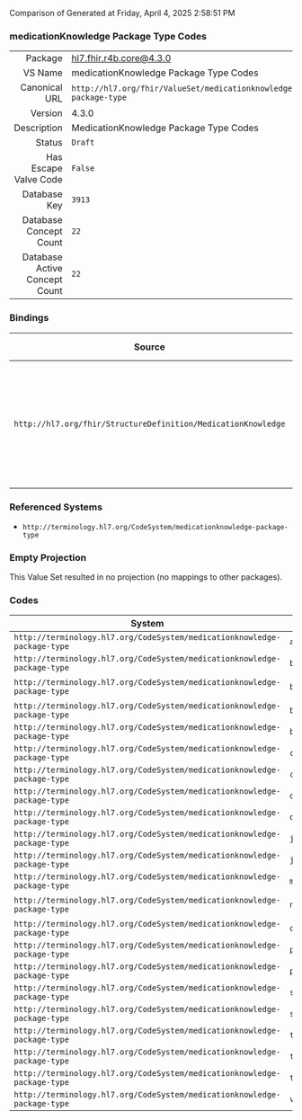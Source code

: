 Comparison of 
Generated at Friday, April 4, 2025 2:58:51 PM

### medicationKnowledge Package Type Codes

|      |     |
| ---: | --- |
| Package | hl7.fhir.r4b.core@4.3.0 |
| VS Name | medicationKnowledge Package Type Codes |
| Canonical URL | `http://hl7.org/fhir/ValueSet/medicationknowledge-package-type` |
| Version | 4.3.0 |
| Description | MedicationKnowledge Package Type Codes |
| Status | `Draft` |
| Has Escape Valve Code | `False` |
| Database Key | `3913` |
| Database Concept Count | `22` |
| Database Active Concept Count | `22` |
### Bindings

| Source | Element | Binding | Strength | Element Short |
| ------ | ------- | ------- | -------- | ------------- |
| `http://hl7.org/fhir/StructureDefinition/MedicationKnowledge` | `MedicationKnowledge.packaging.type` | `http://hl7.org/fhir/ValueSet/medicationknowledge-package-type` | `Example` | A code that defines the specific type of packaging that the medication can be found in |

### Referenced Systems

* `http://terminology.hl7.org/CodeSystem/medicationknowledge-package-type`
### Empty Projection

This Value Set resulted in no projection (no mappings to other packages).

### Codes

| System | Code | Display |
| ------ | ---- | ------- |
| `http://terminology.hl7.org/CodeSystem/medicationknowledge-package-type` | `amp` | Ampule |
| `http://terminology.hl7.org/CodeSystem/medicationknowledge-package-type` | `bag` | Bag |
| `http://terminology.hl7.org/CodeSystem/medicationknowledge-package-type` | `blstrpk` | Blister Pack |
| `http://terminology.hl7.org/CodeSystem/medicationknowledge-package-type` | `bot` | Bottle |
| `http://terminology.hl7.org/CodeSystem/medicationknowledge-package-type` | `box` | Box |
| `http://terminology.hl7.org/CodeSystem/medicationknowledge-package-type` | `can` | Can |
| `http://terminology.hl7.org/CodeSystem/medicationknowledge-package-type` | `cart` | Cartridge |
| `http://terminology.hl7.org/CodeSystem/medicationknowledge-package-type` | `disk` | Disk |
| `http://terminology.hl7.org/CodeSystem/medicationknowledge-package-type` | `doset` | Dosette |
| `http://terminology.hl7.org/CodeSystem/medicationknowledge-package-type` | `jar` | Jar |
| `http://terminology.hl7.org/CodeSystem/medicationknowledge-package-type` | `jug` | Jug |
| `http://terminology.hl7.org/CodeSystem/medicationknowledge-package-type` | `minim` | Minim |
| `http://terminology.hl7.org/CodeSystem/medicationknowledge-package-type` | `nebamp` | Nebule Amp |
| `http://terminology.hl7.org/CodeSystem/medicationknowledge-package-type` | `ovul` | Ovule |
| `http://terminology.hl7.org/CodeSystem/medicationknowledge-package-type` | `pch` | Pouch |
| `http://terminology.hl7.org/CodeSystem/medicationknowledge-package-type` | `pkt` | Packet |
| `http://terminology.hl7.org/CodeSystem/medicationknowledge-package-type` | `sash` | Sashet |
| `http://terminology.hl7.org/CodeSystem/medicationknowledge-package-type` | `strip` | Strip |
| `http://terminology.hl7.org/CodeSystem/medicationknowledge-package-type` | `tin` | Tin |
| `http://terminology.hl7.org/CodeSystem/medicationknowledge-package-type` | `tub` | Tub |
| `http://terminology.hl7.org/CodeSystem/medicationknowledge-package-type` | `tube` | Tube |
| `http://terminology.hl7.org/CodeSystem/medicationknowledge-package-type` | `vial` | Vial |
